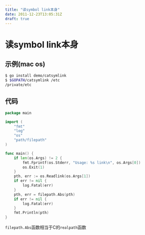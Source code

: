 ```yaml
---
title: "读symbol link本身"
date: 2011-12-23T13:05:31Z
draft: true
---
```



# 读symbol link本身

## 示例(mac os)

```sh
$ go install demo/catsymlink
$ $GOPATH/catsymlink /etc
/private/etc
```

## 代码

```go
package main

import (
    "fmt"
    "log"
    "os"
    "path/filepath"
)

func main() {
    if len(os.Args) != 2 {
        fmt.Fprintf(os.Stderr, "Usage: %s link\n", os.Args[0])
        os.Exit(1)
    }
    pth, err := os.Readlink(os.Args[1])
    if err != nil {
        log.Fatal(err)
    }
    pth, err = filepath.Abs(pth)
    if err != nil {
        log.Fatal(err)
    }
    fmt.Println(pth)
}
```

`filepath.Abs`函数相当于C的`realpath`函数
